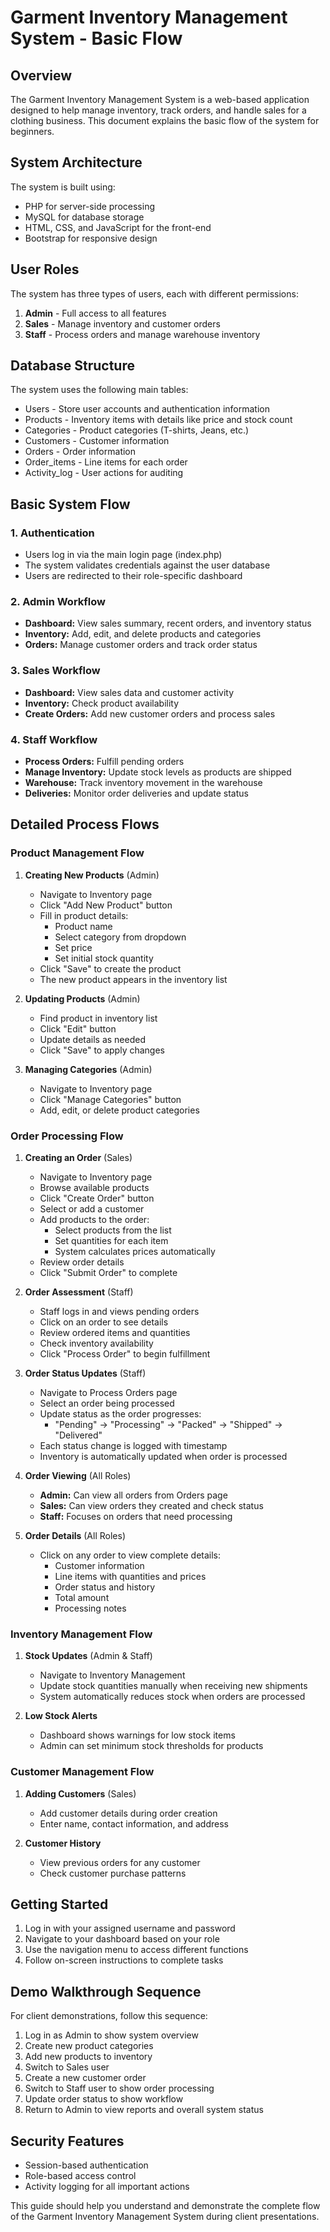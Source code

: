 # Garment Inventory Management System - Basic Flow

## Overview
The Garment Inventory Management System is a web-based application designed to help manage inventory, track orders, and handle sales for a clothing business. This document explains the basic flow of the system for beginners.

## System Architecture
The system is built using:
- PHP for server-side processing
- MySQL for database storage
- HTML, CSS, and JavaScript for the front-end
- Bootstrap for responsive design

## User Roles
The system has three types of users, each with different permissions:

1. **Admin** - Full access to all features
2. **Sales** - Manage inventory and customer orders
3. **Staff** - Process orders and manage warehouse inventory

## Database Structure
The system uses the following main tables:
- Users - Store user accounts and authentication information
- Products - Inventory items with details like price and stock count
- Categories - Product categories (T-shirts, Jeans, etc.)
- Customers - Customer information
- Orders - Order information
- Order_items - Line items for each order
- Activity_log - User actions for auditing

## Basic System Flow

### 1. Authentication
- Users log in via the main login page (index.php)
- The system validates credentials against the user database
- Users are redirected to their role-specific dashboard

### 2. Admin Workflow
- **Dashboard:** View sales summary, recent orders, and inventory status
- **Inventory:** Add, edit, and delete products and categories
- **Orders:** Manage customer orders and track order status

### 3. Sales Workflow
- **Dashboard:** View sales data and customer activity
- **Inventory:** Check product availability
- **Create Orders:** Add new customer orders and process sales

### 4. Staff Workflow
- **Process Orders:** Fulfill pending orders
- **Manage Inventory:** Update stock levels as products are shipped
- **Warehouse:** Track inventory movement in the warehouse
- **Deliveries:** Monitor order deliveries and update status

## Detailed Process Flows

### Product Management Flow
1. **Creating New Products** (Admin)
   - Navigate to Inventory page
   - Click "Add New Product" button
   - Fill in product details:
     * Product name
     * Select category from dropdown
     * Set price
     * Set initial stock quantity
   - Click "Save" to create the product
   - The new product appears in the inventory list

2. **Updating Products** (Admin)
   - Find product in inventory list
   - Click "Edit" button
   - Update details as needed
   - Click "Save" to apply changes

3. **Managing Categories** (Admin)
   - Navigate to Inventory page
   - Click "Manage Categories" button
   - Add, edit, or delete product categories

### Order Processing Flow
1. **Creating an Order** (Sales)
   - Navigate to Inventory page
   - Browse available products
   - Click "Create Order" button
   - Select or add a customer
   - Add products to the order:
     * Select products from the list
     * Set quantities for each item
     * System calculates prices automatically
   - Review order details
   - Click "Submit Order" to complete

2. **Order Assessment** (Staff)
   - Staff logs in and views pending orders
   - Click on an order to see details
   - Review ordered items and quantities
   - Check inventory availability
   - Click "Process Order" to begin fulfillment

3. **Order Status Updates** (Staff)
   - Navigate to Process Orders page
   - Select an order being processed
   - Update status as the order progresses:
     * "Pending" → "Processing" → "Packed" → "Shipped" → "Delivered"
   - Each status change is logged with timestamp
   - Inventory is automatically updated when order is processed

4. **Order Viewing** (All Roles)
   - **Admin:** Can view all orders from Orders page
   - **Sales:** Can view orders they created and check status
   - **Staff:** Focuses on orders that need processing

5. **Order Details** (All Roles)
   - Click on any order to view complete details:
     * Customer information
     * Line items with quantities and prices
     * Order status and history
     * Total amount
     * Processing notes

### Inventory Management Flow
1. **Stock Updates** (Admin & Staff)
   - Navigate to Inventory Management
   - Update stock quantities manually when receiving new shipments
   - System automatically reduces stock when orders are processed

2. **Low Stock Alerts**
   - Dashboard shows warnings for low stock items
   - Admin can set minimum stock thresholds for products

### Customer Management Flow
1. **Adding Customers** (Sales)
   - Add customer details during order creation
   - Enter name, contact information, and address

2. **Customer History**
   - View previous orders for any customer
   - Check customer purchase patterns

## Getting Started
1. Log in with your assigned username and password
2. Navigate to your dashboard based on your role
3. Use the navigation menu to access different functions
4. Follow on-screen instructions to complete tasks

## Demo Walkthrough Sequence
For client demonstrations, follow this sequence:
1. Log in as Admin to show system overview
2. Create new product categories
3. Add new products to inventory
4. Switch to Sales user
5. Create a new customer order
6. Switch to Staff user to show order processing
7. Update order status to show workflow
8. Return to Admin to view reports and overall system status

## Security Features
- Session-based authentication
- Role-based access control
- Activity logging for all important actions

This guide should help you understand and demonstrate the complete flow of the Garment Inventory Management System during client presentations. 